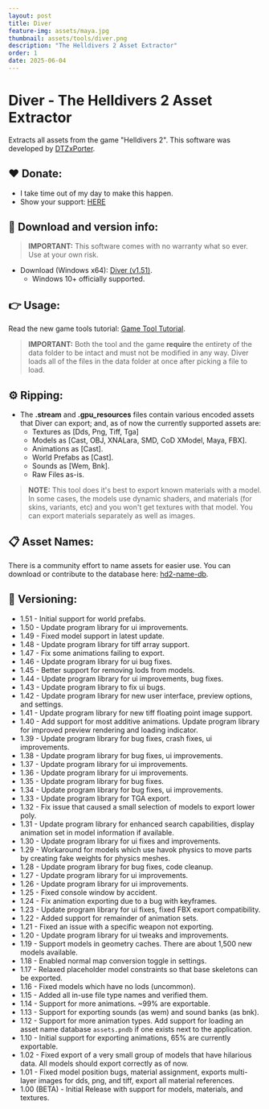 ```yaml
---
layout: post
title: Diver
feature-img: assets/maya.jpg
thumbnail: assets/tools/diver.png
description: "The Helldivers 2 Asset Extractor"
order: 1
date: 2025-06-04
---
```


# Diver - The Helldivers 2 Asset Extractor
Extracts all assets from the game "Helldivers 2". This software was developed by [DTZxPorter](https://twitter.com/dtzxporter).

## ❤️ Donate:
- I take time out of my day to make this happen.
- Show your support: [HERE](https://dtzxporter.com/donate)

## 💾 Download and version info:

> **IMPORTANT:** This software comes with no warranty what so ever. Use at your own risk.

- Download (Windows x64): [Diver (v1.51)](https://mega.nz/file/ddo1QCib#SKSjEKYBPVKm_B4fyWriMddX7-pcjLxKWivV4irA7g4).
  - Windows 10+ officially supported.

## 👉 Usage:
Read the new game tools tutorial: [Game Tool Tutorial](https://dtzxporter.com/game-tools-tutorial).

> **IMPORTANT:** Both the tool and the game **require** the entirety of the data folder to be intact and must not be modified in any way. Diver loads all of the files in the data folder at once after picking a file to load.

## ⚙️ Ripping:
- The **.stream** and **.gpu_resources** files contain various encoded assets that Diver can export; and, as of now the currently supported assets are:
  - Textures as [Dds, Png, Tiff, Tga]
  - Models as [Cast, OBJ, XNALara, SMD, CoD XModel, Maya, FBX].
  - Animations as [Cast].
  - World Prefabs as [Cast].
  - Sounds as [Wem, Bnk].
  - Raw Files as-is.

> **NOTE:** This tool does it's best to export known materials with a model. In some cases, the models use dynamic shaders, and materials (for skins, variants, etc) and you won't get textures with that model. You can export materials separately as well as images.

## 📋 Asset Names:
There is a community effort to name assets for easier use. You can download or contribute to the database here: [hd2-name-db](https://github.com/dtzxporter/hd2-name-db).

## 📌 Versioning:
- 1.51 - Initial support for world prefabs.
- 1.50 - Update program library for ui improvements.
- 1.49 - Fixed model support in latest update.
- 1.48 - Update program library for tiff array support.
- 1.47 - Fix some animations failing to export.
- 1.46 - Update program library for ui bug fixes.
- 1.45 - Better support for removing lods from models.
- 1.44 - Update program library for ui improvements, bug fixes.
- 1.43 - Update program library to fix ui bugs.
- 1.42 - Update program library for new user interface, preview options, and settings.
- 1.41 - Update program library for new tiff floating point image support.
- 1.40 - Add support for most additive animations. Update program library for improved preview rendering and loading indicator.
- 1.39 - Update program library for bug fixes, crash fixes, ui improvements.
- 1.38 - Update program library for bug fixes, ui improvements.
- 1.37 - Update program library for ui improvements.
- 1.36 - Update program library for ui improvements.
- 1.35 - Update program library for bug fixes.
- 1.34 - Update program library for bug fixes, ui improvements.
- 1.33 - Update program library for TGA export.
- 1.32 - Fix issue that caused a small selection of models to export lower poly.
- 1.31 - Update program library for enhanced search capabilities, display animation set in model information if available.
- 1.30 - Update program library for ui fixes and improvements.
- 1.29 - Workaround for models which use havok physics to move parts by creating fake weights for physics meshes.
- 1.28 - Update program library for bug fixes, code cleanup.
- 1.27 - Update program library for ui improvements.
- 1.26 - Update program library for ui improvements.
- 1.25 - Fixed console window by accident.
- 1.24 - Fix animation exporting due to a bug with keyframes.
- 1.23 - Update program library for ui fixes, fixed FBX export compatibility.
- 1.22 - Added support for remainder of animation sets.
- 1.21 - Fixed an issue with a specific weapon not exporting.
- 1.20 - Update program library for ui tweaks and improvements.
- 1.19 - Support models in geometry caches. There are about 1,500 new models available.
- 1.18 - Enabled normal map conversion toggle in settings.
- 1.17 - Relaxed placeholder model constraints so that base skeletons can be exported.
- 1.16 - Fixed models which have no lods (uncommon).
- 1.15 - Added all in-use file type names and verified them.
- 1.14 - Support for more animations. ~99% are exportable.
- 1.13 - Support for exporting sounds (as wem) and sound banks (as bnk).
- 1.12 - Support for more animation types. Add support for loading an asset name database `assets.pndb` if one exists next to the application.
- 1.10 - Initial support for exporting animations, 65% are currently exportable.
- 1.02 - Fixed export of a very small group of models that have hilarious data. All models should export correctly as of now.
- 1.01 - Fixed model position bugs, material assignment, exports multi-layer images for dds, png, and tiff, export all material references.
- 1.00 (BETA) - Initial Release with support for models, materials, and textures.